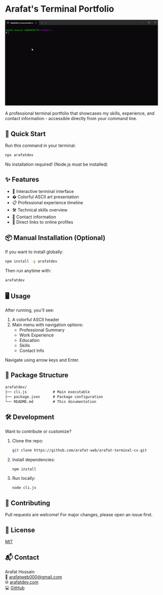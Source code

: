 
# Arafat's Terminal Portfolio

![Arafat](/arafatdev.gif) 

A professional terminal portfolio that showcases my skills, experience, and contact information - accessible directly from your command line.

## 🚀 Quick Start

Run this command in your terminal:

```bash
npx arafatdev
```
No installation required! (Node.js must be installed)

## ✨ Features

- 📁 Interactive terminal interface
- � Colorful ASCII art presentation
- 📋 Professional experience timeline
- 🛠️ Technical skills overview
- 📧 Contact information
- 🔗 Direct links to online profiles

## 📦 Manual Installation (Optional)

If you want to install globally:

```bash
npm install -g arafatdev
```

Then run anytime with:

```bash
arafatdev
```

## 🖥️ Usage

After running, you'll see:

1. A colorful ASCII header
2. Main menu with navigation options:
   - Professional Summary
   - Work Experience
   - Education
   - Skills
   - Contact Info

Navigate using arrow keys and Enter.

## 📂 Package Structure

```
arafatdev/
├── cli.js            # Main executable
├── package.json      # Package configuration
└── README.md         # This documentation
```

## 🛠️ Development

Want to contribute or customize?

1. Clone the repo:
   ```bash
   git clone https://github.com/arafat-web/arafat-terminal-cv.git
   ```
2. Install dependencies:
   ```bash
   npm install
   ```
3. Run locally:
   ```bash
   node cli.js
   ```

## 🤝 Contributing

Pull requests are welcome! For major changes, please open an issue first.

## 📄 License

[MIT](https://choosealicense.com/licenses/mit/)

## 📬 Contact

Arafat Hossain  
📧 arafatweb000@gmail.com  
🌐 [arafatdev.com](https://www.arafatdev.com)  
💻 [GitHub](https://github.com/arafat-web)  
